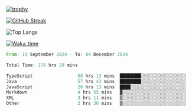 <!--
**ren-joey/ren-joey** is a ✨ _special_ ✨ repository because its `README.md` (this file) appears on your GitHub profile.

Here are some ideas to get you started:

- 🔭 I’m currently working on ...
- 🌱 I’m currently learning ...
- 👯 I’m looking to collaborate on ...
- 🤔 I’m looking for help with ...
- 💬 Ask me about ...
- 📫 How to reach me: ...
- 😄 Pronouns: ...
- ⚡ Fun fact: ...
-->

[![trophy](https://github-profile-trophy.vercel.app/?username=ren-joey&theme=darkhub&column=5)](https://github.com/ren-joey)

[![GitHub Streak](https://streak-stats.demolab.com/?user=ren-joey&theme=dark)](https://github.com/ren-joey)

![Top Langs](https://github-readme-stats.vercel.app/api/top-langs?username=ren-joey&show_icons=true&layout=compact&locale=en&hide=html,CSS,scss,Pug,Twig&theme=dark)

[![Waka_time](https://github-readme-stats.vercel.app/api/wakatime?username=joeyren&theme=dark)](https://github.com/ren-joey)

<!--START_SECTION:waka-->

```rust
From: 19 September 2024 - To: 04 December 2024

Total Time: 178 hrs 29 mins

TypeScript                 58 hrs 13 mins  ████████░░░░░░░░░░░░░░░░░   32.15 %
Java                       57 hrs 43 mins  ████████░░░░░░░░░░░░░░░░░   31.87 %
JavaScript                 28 hrs 13 mins  ████░░░░░░░░░░░░░░░░░░░░░   15.58 %
Markdown                   4 hrs 55 mins   ▓░░░░░░░░░░░░░░░░░░░░░░░░   02.72 %
XML                        3 hrs 11 mins   ▒░░░░░░░░░░░░░░░░░░░░░░░░   01.76 %
Other                      2 hrs 36 mins   ▒░░░░░░░░░░░░░░░░░░░░░░░░   01.44 %
```

<!--END_SECTION:waka-->
